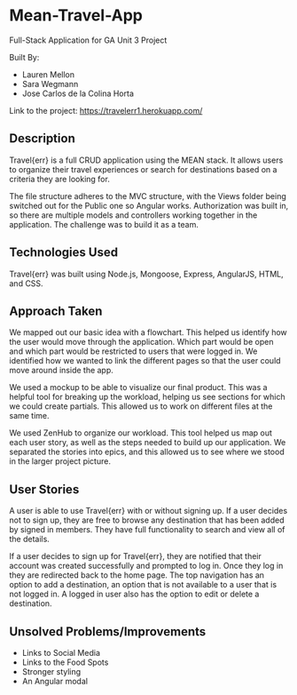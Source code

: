 # Mean-Travel-App
Full-Stack Application for GA Unit 3 Project

Built By:
* Lauren Mellon
* Sara Wegmann
* Jose Carlos de la Colina Horta

Link to the project: https://travelerr1.herokuapp.com/

## Description

Travel{err} is a full CRUD application using the MEAN stack. It allows users to organize their travel experiences or search for destinations based on a criteria they are looking for.

The file structure adheres to the MVC structure, with the Views folder being switched out for the Public one so Angular works.  Authorization was built in, so there are multiple models and controllers working together in the application.  The challenge was to build it as a team.

## Technologies Used

Travel{err} was built using Node.js, Mongoose, Express, AngularJS, HTML, and CSS.

## Approach Taken

We mapped out our basic idea with a flowchart.  This helped us identify how the user would move through the application.  Which part would be open and which part would be restricted to users that were logged in.  We identified how we wanted to link the different pages so that the user could move around inside the app.

We used a mockup to be able to visualize our final product. This was a helpful tool for breaking up the workload, helping us see sections for which we could create partials.  This allowed us to work on different files at the same time.

We used ZenHub to organize our workload.  This tool helped us map out each user story, as well as the steps needed to build up our application.  We separated the stories into epics, and this allowed us to see where we stood in the larger project picture.

## User Stories

A user is able to use Travel{err} with or without signing up. If a user decides not to sign up, they are free to browse any destination that has been added by signed in members. They have full functionality to search and view all of the details.

If a user decides to sign up for Travel{err}, they are notified that their account was created successfully and prompted to log in. Once they log in they are redirected back to the home page. The top navigation has an option to add a destination, an option that is not available to a user that is not logged in. A logged in user also has the option to edit or delete a destination.

## Unsolved Problems/Improvements

* Links to Social Media
* Links to the Food Spots
* Stronger styling
* An Angular modal
